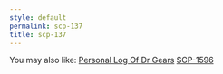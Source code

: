 ```yaml
---
style: default
permalink: scp-137
title: scp-137
---
```

You may also like:
[Personal Log Of Dr Gears](http://scp-wiki.net/personal-log-of-dr-gears)
[SCP-1596](http://scp-wiki.net/scp-1596)